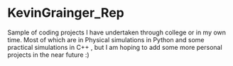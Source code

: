 # KevinGrainger_Rep
Sample of coding projects I have undertaken through college or in my own time.
Most of which are in Physical simulations in Python and some practical simulations in C++ , but I am hoping to add some more personal projects in the near future :)

